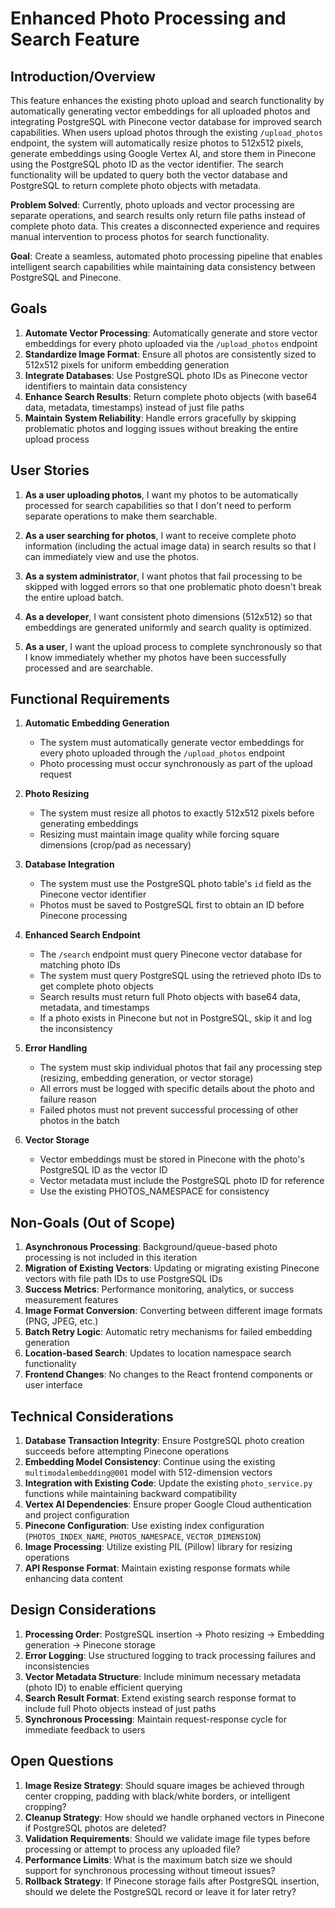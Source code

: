 # Enhanced Photo Processing and Search Feature

## Introduction/Overview

This feature enhances the existing photo upload and search functionality by automatically generating vector embeddings for all uploaded photos and integrating PostgreSQL with Pinecone vector database for improved search capabilities. When users upload photos through the existing `/upload_photos` endpoint, the system will automatically resize photos to 512x512 pixels, generate embeddings using Google Vertex AI, and store them in Pinecone using the PostgreSQL photo ID as the vector identifier. The search functionality will be updated to query both the vector database and PostgreSQL to return complete photo objects with metadata.

**Problem Solved**: Currently, photo uploads and vector processing are separate operations, and search results only return file paths instead of complete photo data. This creates a disconnected experience and requires manual intervention to process photos for search functionality.

**Goal**: Create a seamless, automated photo processing pipeline that enables intelligent search capabilities while maintaining data consistency between PostgreSQL and Pinecone.

## Goals

1. **Automate Vector Processing**: Automatically generate and store vector embeddings for every photo uploaded via the `/upload_photos` endpoint
2. **Standardize Image Format**: Ensure all photos are consistently sized to 512x512 pixels for uniform embedding generation
3. **Integrate Databases**: Use PostgreSQL photo IDs as Pinecone vector identifiers to maintain data consistency
4. **Enhance Search Results**: Return complete photo objects (with base64 data, metadata, timestamps) instead of just file paths
5. **Maintain System Reliability**: Handle errors gracefully by skipping problematic photos and logging issues without breaking the entire upload process

## User Stories

1. **As a user uploading photos**, I want my photos to be automatically processed for search capabilities so that I don't need to perform separate operations to make them searchable.

2. **As a user searching for photos**, I want to receive complete photo information (including the actual image data) in search results so that I can immediately view and use the photos.

3. **As a system administrator**, I want photos that fail processing to be skipped with logged errors so that one problematic photo doesn't break the entire upload batch.

4. **As a developer**, I want consistent photo dimensions (512x512) so that embeddings are generated uniformly and search quality is optimized.

5. **As a user**, I want the upload process to complete synchronously so that I know immediately whether my photos have been successfully processed and are searchable.

## Functional Requirements

1. **Automatic Embedding Generation**
   - The system must automatically generate vector embeddings for every photo uploaded through the `/upload_photos` endpoint
   - Photo processing must occur synchronously as part of the upload request

2. **Photo Resizing**
   - The system must resize all photos to exactly 512x512 pixels before generating embeddings
   - Resizing must maintain image quality while forcing square dimensions (crop/pad as necessary)

3. **Database Integration**
   - The system must use the PostgreSQL photo table's `id` field as the Pinecone vector identifier
   - Photos must be saved to PostgreSQL first to obtain an ID before Pinecone processing

4. **Enhanced Search Endpoint**
   - The `/search` endpoint must query Pinecone vector database for matching photo IDs
   - The system must query PostgreSQL using the retrieved photo IDs to get complete photo objects
   - Search results must return full Photo objects with base64 data, metadata, and timestamps
   - If a photo exists in Pinecone but not in PostgreSQL, skip it and log the inconsistency

5. **Error Handling**
   - The system must skip individual photos that fail any processing step (resizing, embedding generation, or vector storage)
   - All errors must be logged with specific details about the photo and failure reason
   - Failed photos must not prevent successful processing of other photos in the batch

6. **Vector Storage**
   - Vector embeddings must be stored in Pinecone with the photo's PostgreSQL ID as the vector ID
   - Vector metadata must include the PostgreSQL photo ID for reference
   - Use the existing PHOTOS_NAMESPACE for consistency

## Non-Goals (Out of Scope)

1. **Asynchronous Processing**: Background/queue-based photo processing is not included in this iteration
2. **Migration of Existing Vectors**: Updating or migrating existing Pinecone vectors with file path IDs to use PostgreSQL IDs
3. **Success Metrics**: Performance monitoring, analytics, or success measurement features
4. **Image Format Conversion**: Converting between different image formats (PNG, JPEG, etc.)
5. **Batch Retry Logic**: Automatic retry mechanisms for failed embedding generation
6. **Location-based Search**: Updates to location namespace search functionality
7. **Frontend Changes**: No changes to the React frontend components or user interface

## Technical Considerations

1. **Database Transaction Integrity**: Ensure PostgreSQL photo creation succeeds before attempting Pinecone operations
2. **Embedding Model Consistency**: Continue using the existing `multimodalembedding@001` model with 512-dimension vectors
3. **Integration with Existing Code**: Update the existing `photo_service.py` functions while maintaining backward compatibility
4. **Vertex AI Dependencies**: Ensure proper Google Cloud authentication and project configuration
5. **Pinecone Configuration**: Use existing index configuration (`PHOTOS_INDEX_NAME`, `PHOTOS_NAMESPACE`, `VECTOR_DIMENSION`)
6. **Image Processing**: Utilize existing PIL (Pillow) library for resizing operations
7. **API Response Format**: Maintain existing response formats while enhancing data content

## Design Considerations

1. **Processing Order**: PostgreSQL insertion → Photo resizing → Embedding generation → Pinecone storage
2. **Error Logging**: Use structured logging to track processing failures and inconsistencies
3. **Vector Metadata Structure**: Include minimum necessary metadata (photo ID) to enable efficient querying
4. **Search Result Format**: Extend existing search response format to include full Photo objects instead of just paths
5. **Synchronous Processing**: Maintain request-response cycle for immediate feedback to users

## Open Questions

1. **Image Resize Strategy**: Should square images be achieved through center cropping, padding with black/white borders, or intelligent cropping?
2. **Cleanup Strategy**: How should we handle orphaned vectors in Pinecone if PostgreSQL photos are deleted?
3. **Validation Requirements**: Should we validate image file types before processing or attempt to process any uploaded file?
4. **Performance Limits**: What is the maximum batch size we should support for synchronous processing without timeout issues?
5. **Rollback Strategy**: If Pinecone storage fails after PostgreSQL insertion, should we delete the PostgreSQL record or leave it for later retry? 